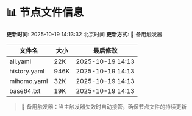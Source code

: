 # 📊 节点文件信息

**更新时间**: 2025-10-19 14:13:32 北京时间
**更新方式**: 🔄 备用触发器

| 文件名 | 大小 | 最后修改 |
|--------|------|----------|
| all.yaml | 22K | 2025-10-19 14:13 |
| history.yaml | 946K | 2025-10-19 14:13 |
| mihomo.yaml | 32K | 2025-10-19 14:13 |
| base64.txt | 19K | 2025-10-19 14:13 |

> 🔄 备用触发器：当主触发器失效时自动接管，确保节点文件的持续更新
